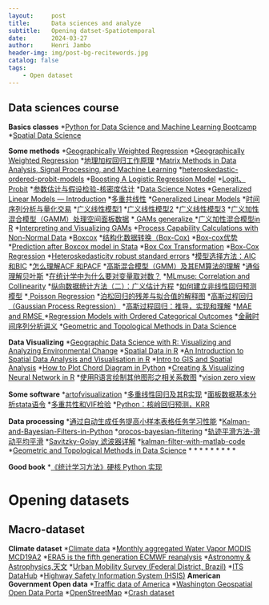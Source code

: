 ```yaml
---
layout:     post
title:      Data sciences and analyze
subtitle:   Opening datset-Spatiotemporal
date:       2024-03-27
author:     Henri Jambo
header-img: img/post-bg-recitewords.jpg
catalog: false
tags:
    - Open dataset
---
```


## Data sciences course
**Basics classes**
*[Python for Data Science and Machine Learning Bootcamp](https://www.udemy.com/course/python-for-data-science-and-machine-learning-bootcamp/?couponCode=ST11MT91624B)
*[Spatial Data Science](https://rspatial.org/raster/analysis/6-local_regression.html)

**Some methods**
*[Geographically Weighted Regression](https://crd230.github.io/gwr.html)
*[Geographically Weighted Regression](https://rpubs.com/chrisbrunsdon/101305)
*[地理加权回归工作原理](https://pro.arcgis.com/zh-cn/pro-app/latest/tool-reference/spatial-statistics/how-geographicallyweightedregression-works.htm)
*[Matrix Methods in Data Analysis, Signal Processing, and Machine Learning](https://ocw.mit.edu/courses/18-065-matrix-methods-in-data-analysis-signal-processing-and-machine-learning-spring-2018/download/)
*[heteroskedastic-ordered-probit-models](https://www.tstat.it/specifiche/heteroskedastic-ordered-probit-models/)
*[Boosting A Logistic Regression Model](https://stats.stackexchange.com/questions/329066/boosting-a-logistic-regression-model)
*[Logit、Probit](https://www.bilibili.com/video/BV1Wb411A7T3/?from=search&seid=5800773183027993129)
*[参数估计与假设检验-核密度估计](https://blog.csdn.net/matlab_matlab/article/details/56286868)
*[Data Science Notes](https://bookdown.org/mpfoley1973/data-sci/)
*[Generalized Linear Models — Introduction](https://towardsdatascience.com/generalized-linear-models-introduction-1b4af2a11759)
*[多重共线性](https://www.cnblogs.com/hxsyl/p/5590589.html)
*[Generalized Linear Models](https://towardsdatascience.com/generalized-linear-models-8738ae0fb97d)
*[时间序列分析与量化交易](https://blog.csdn.net/the_time_runner/article/details/90044738)
*[广义线性模型1](http://www.360doc.com/content/20/0513/15/52334415_912090926.shtml)
*[广义线性模型2](http://www.360doc.com/content/18/0416/12/33459258_746066459.shtml)
*[广义线性模型3](https://www.jianshu.com/p/9c61629a1e7d)
*[广义加性混合模型（GAMM）处理空间面板数据](https://zhuanlan.zhihu.com/p/37607206)
*[ GAMs generalize ](https://m-clark.github.io/generalized-additive-models/case_for_gam.html)
*[广义加性混合模型in R](https://www.cnblogs.com/leonbond/p/3641671.html)
*[Interpreting and Visualizing GAMs](https://noamross.github.io/gams-in-r-course/)
*[Process Capability Calculations with Non-Normal Data](https://www.isixsigma.com/capability-indices-process-capability/process-capability-calculations-non-normal-data/)
*[Boxcox](https://www.isixsigma.com/normality/making-data-normal-using-box-cox-power-transformation/)
*[结构化数据转换（Box-Cox)](https://blog.csdn.net/weixin_30265103/article/details/97841488?utm_medium=distribute.pc_relevant.none-task-blog-baidujs_title-2&spm=1001.2101.3001.4242)
*[Box-cox优势](https://zhuanlan.zhihu.com/p/38956042)
*[Prediction after Boxcox model in Stata](https://stackoverflow.com/questions/25583769/prediction-after-boxcox-model-in-stata)
*[Box Cox Transformation](https://sixsigmastudyguide.com/box-cox-transformation/)
*[Box-Cox Regression](https://www.unistat.com/guide/box-cox-regression/)
*[Heteroskedasticity robust standard errors](https://blog.stata.com/category/statistics/)
*[模型选择方法：AIC和BIC](https://www.jianshu.com/p/4c8cf5df2092)
*[怎么理解ACF 和PACF](https://blog.csdn.net/qq_41103204/article/details/105810742)
*[高斯混合模型（GMM）及其EM算法的理解](https://blog.csdn.net/jinping_shi/article/details/59613054)
*[通俗理解贝叶斯](https://blog.csdn.net/u011426016/article/details/90904799)
*[在统计学中为什么要对变量取对数？](https://www.zhihu.com/question/22012482)
*[MLmuse: Correlation and Collinearity](https://blog.clairvoyantsoft.com/correlation-and-collinearity-how-they-can-make-or-break-a-model-9135fbe6936a)
*[纵向数据统计方法（二）：广义估计方程](https://zhuanlan.zhihu.com/p/59888015)
*[如何建立非线性回归预测模型](https://zhuanlan.zhihu.com/p/101906049)
*[ Poisson Regression](https://bookdown.org/mpfoley1973/data-sci/poisson-regression.html)
*[泊松回归的残差与拟合值的解释图](https://qastack.cn/stats/25068/interpreting-plot-of-residuals-vs-fitted-values-from-poisson-regression)
*[高斯过程回归（Gaussian Process Regression）](https://blog.csdn.net/zb123455445/article/details/78387481?fps=1&locationNum=9)
*[高斯过程回归：推导，实现和理解](https://zhuanlan.zhihu.com/p/104601803)
*[MAE and RMSE ](https://medium.com/human-in-a-machine-world/mae-and-rmse-which-metric-is-better-e60ac3bde13d)
*[Regression Models with Ordered Categorical Outcomes](https://www.pymc.io/projects/examples/en/latest/generalized_linear_models/GLM-ordinal-regression.html)
*[金融时间序列分析讲义](https://www.math.pku.edu.cn/teachers/lidf/course/fts/ftsnotes/html/_ftsnotes/index.html)
*[Geometric and Topological Methods in Data Science](https://icerm.brown.edu/tripods/tri-21-gtmds/#workshopoverview)
    
**Data Visualizing**
*[Geographic Data Science with R: Visualizing and Analyzing Environmental Change](https://bookdown.org/mcwimberly/gdswr-book/)
*[Spatial Data in R](https://crd150.github.io/lab5.html)
*[An Introduction to Spatial Data Analysis and Visualisation in R](https://data.cdrc.ac.uk/dataset/introduction-spatial-data-analysis-and-visualisation-r)
*[Intro to GIS and Spatial Analysis](https://mgimond.github.io/Spatial/index.html)
*[How to Plot Chord Diagram in Python](https://coderzcolumn.com/tutorials/data-science/how-to-plot-chord-diagram-in-python-holoviews)
*[Creating & Visualizing Neural Network in R](https://www.analyticsvidhya.com/blog/2017/09/creating-visualizing-neural-network-in-r/)
*[使用R语言绘制其他图形之相关系数图](https://blog.csdn.net/huobanjishijian/article/details/53728273)
*[vision zero view](https://vzv.nyc/)
    
**Some software**
*[artofvisualization](https://www.artofvisualization.com/)
*[多重线性回归及其R实现](https://zhuanlan.zhihu.com/p/134960210)
*[面板数据基本分析stata语令](https://zhuanlan.zhihu.com/p/35682006?utm_source=wechat_session)
*[多重共性和VIF检验](https://blog.csdn.net/songhao22/article/details/79369950)
*[Python：核岭回归预测，KRR](https://www.cnblogs.com/amoor/p/9813306.html)

**Data processing**
*[通过自动生成任务提高小样本表格任务学习性能](https://zhuanlan.zhihu.com/p/622587156)
*[Kalman-and-Bayesian-Filters-in-Python](https://github.com/rlabbe/Kalman-and-Bayesian-Filters-in-Python)
*[orocos-bayesian-filtering](https://github.com/orocos/orocos-bayesian-filtering)
*[轨迹平滑方法-滑动平均平滑](https://zhoudk.blog.csdn.net/article/details/103845511?utm_medium=distribute.pc_relevant.none-task-blog-BlogCommendFromMachineLearnPai2-5.pc_relevant_is_cache&depth_1-utm_source=distribute.pc_relevant.none-task-blog-BlogCommendFromMachineLearnPai2-5.pc_relevant_is_cache)
*[Savitzky-Golay 滤波器详解](https://blog.csdn.net/shenziheng1/article/details/53391422)
*[kalman-filter-with-matlab-code](https://studentdavestutorials.weebly.com/kalman-filter-with-matlab-code.html)
*[Geometric and Topological Methods in Data Science](https://icerm.brown.edu/tripods/tri-21-gtmds/#workshopoverview)
*[]()
*[]()
*[]()
*[]()
*[]()
*[]()
*[]()
*[]()
*[]()

  
**Good book**
*[《统计学习方法》硬核 Python 实现](https://zhuanlan.zhihu.com/p/339893440)

# Opening datasets
## Macro-dataset 
**Climate dataset**
*[Climate data](https://climexp.knmi.nl/start.cgi?id=51e9b9c2ffa5bf2a83a469eba86afa0f)
*[Monthly aggregated Water Vapor MODIS MCD19A2](https://zenodo.org/records/8192544)
*[ERA5 is the fifth generation ECMWF reanalysis](https://cds.climate.copernicus.eu/cdsapp#!/dataset/reanalysis-era5-single-levels?tab=overview)
*[Astronomy & Astrophysics,天文](https://www.usra.edu/)
*[Urban Mobility Survey (Federal District, Brazil)](https://www.kaggle.com/datasets/danielefm/urban-mobility-survey-federal-district-brazil)
*[ITS DataHub](https://www.its.dot.gov/data/)
*[Highway Safety Information System (HSIS)](https://highways.dot.gov/research/safety/hsis)
**American Government Open data**
*[Traffic data of America](https://catalog.data.gov/dataset)
*[Washington Geospatial Open Data Porta](https://www.wsdot.wa.gov/mapsdata/geodatacatalog/Maps/noscale/DOT_TDO/BikePed/BikePedIDX.htm)
*[OpenStreetMap](https://www.openstreetmap.org/export#map=5/54.41/-2.35)
*[Crash dataset](https://www.nhtsa.gov/)
